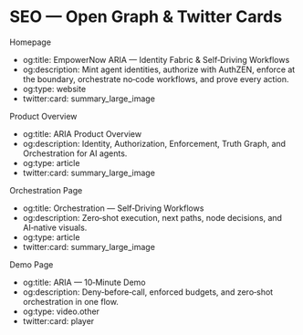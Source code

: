 # SEO — Open Graph & Twitter Cards

Homepage
- og:title: EmpowerNow ARIA — Identity Fabric & Self‑Driving Workflows
- og:description: Mint agent identities, authorize with AuthZEN, enforce at the boundary, orchestrate no‑code workflows, and prove every action.
- og:type: website
- twitter:card: summary_large_image

Product Overview
- og:title: ARIA Product Overview
- og:description: Identity, Authorization, Enforcement, Truth Graph, and Orchestration for AI agents.
- og:type: article
- twitter:card: summary_large_image

Orchestration Page
- og:title: Orchestration — Self‑Driving Workflows
- og:description: Zero‑shot execution, next paths, node decisions, and AI‑native visuals.
- og:type: article
- twitter:card: summary_large_image

Demo Page
- og:title: ARIA — 10‑Minute Demo
- og:description: Deny‑before‑call, enforced budgets, and zero‑shot orchestration in one flow.
- og:type: video.other
- twitter:card: player
